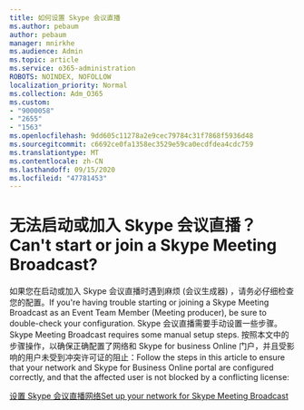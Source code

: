 ```yaml
---
title: 如何设置 Skype 会议直播
ms.author: pebaum
author: pebaum
manager: mnirkhe
ms.audience: Admin
ms.topic: article
ms.service: o365-administration
ROBOTS: NOINDEX, NOFOLLOW
localization_priority: Normal
ms.collection: Adm_O365
ms.custom:
- "9000058"
- "2655"
- "1563"
ms.openlocfilehash: 9dd605c11278a2e9cec79784c31f7868f5936d48
ms.sourcegitcommit: c6692ce0fa1358ec3529e59ca0ecdfdea4cdc759
ms.translationtype: MT
ms.contentlocale: zh-CN
ms.lasthandoff: 09/15/2020
ms.locfileid: "47781453"
---
```

# <a name="cant-start-or-join-a-skype-meeting-broadcast"></a><span data-ttu-id="7e012-102">无法启动或加入 Skype 会议直播？</span><span class="sxs-lookup"><span data-stu-id="7e012-102">Can't start or join a Skype Meeting Broadcast?</span></span>

<span data-ttu-id="7e012-103">如果您在启动或加入 Skype 会议直播时遇到麻烦 (会议生成器) ，请务必仔细检查您的配置。</span><span class="sxs-lookup"><span data-stu-id="7e012-103">If you're having trouble starting or joining a Skype Meeting Broadcast as an Event Team Member (Meeting producer), be sure to double-check your configuration.</span></span> <span data-ttu-id="7e012-104">Skype 会议直播需要手动设置一些步骤。</span><span class="sxs-lookup"><span data-stu-id="7e012-104">Skype Meeting Broadcast requires some manual setup steps.</span></span> <span data-ttu-id="7e012-105">按照本文中的步骤操作，以确保正确配置了网络和 Skype for business Online 门户，并且受影响的用户未受到冲突许可证的阻止：</span><span class="sxs-lookup"><span data-stu-id="7e012-105">Follow the steps in this article to ensure that your network and Skype for Business Online portal are configured correctly, and that the affected user is not blocked by a conflicting license:</span></span>

[<span data-ttu-id="7e012-106">设置 Skype 会议直播网络</span><span class="sxs-lookup"><span data-stu-id="7e012-106">Set up your network for Skype Meeting Broadcast</span></span>](https://docs.microsoft.com/SkypeForBusiness/set-up-your-network-for-skype-meeting-broadcast/set-up-your-network-for-skype-meeting-broadcast)